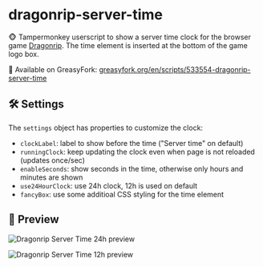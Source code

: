 # dragonrip-server-time

🐵 Tampermonkey userscript to show a server time clock for the browser game [Dragonrip](https://dragonrip.com/).
The time element is inserted at the bottom of the game logo box.

🍴 Available on GreasyFork: [greasyfork.org/en/scripts/533554-dragonrip-server-time](https://greasyfork.org/en/scripts/533554-dragonrip-server-time)


## 🛠 Settings
The <code>settings</code> object has properties to customize the clock:
- <code>clockLabel</code>: label to show before the time ("Server time" on default)
- <code>runningClock</code>: keep updating the clock even when page is not reloaded (updates once/sec)
- <code>enableSeconds</code>: show seconds in the time, otherwise only hours and minutes are shown
- <code>use24HourClock</code>: use 24h clock, 12h is used on default
- <code>fancyBox</code>: use some additioal CSS styling for the time element

## 💎 Preview
![Dragonrip Server Time 24h preview](https://i.imgur.com/DDSzLCj.png "Dragonrip Server Time 24h preview")

![Dragonrip Server Time 12h preview](https://i.imgur.com/20rScQS.png "Dragonrip Server Time 12h preview")






